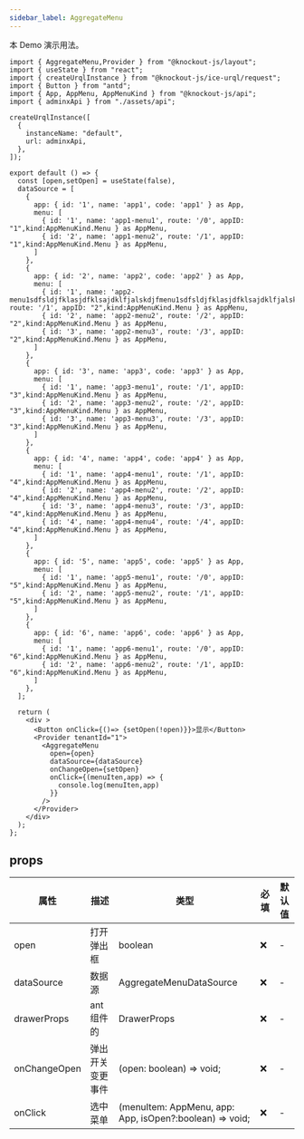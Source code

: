 ```yaml
---
sidebar_label: AggregateMenu
---
```


本 Demo 演示用法。

```tsx preview
import { AggregateMenu,Provider } from "@knockout-js/layout";
import { useState } from "react";
import { createUrqlInstance } from "@knockout-js/ice-urql/request";
import { Button } from "antd";
import { App, AppMenu, AppMenuKind } from "@knockout-js/api";
import { adminxApi } from "./assets/api";

createUrqlInstance([
  {
    instanceName: "default",
    url: adminxApi,
  },
]);

export default () => {
  const [open,setOpen] = useState(false),
  dataSource = [
    {
      app: { id: '1', name: 'app1', code: 'app1' } as App,
      menu: [
        { id: '1', name: 'app1-menu1', route: '/0', appID: "1",kind:AppMenuKind.Menu } as AppMenu,
        { id: '2', name: 'app1-menu2', route: '/1', appID: "1",kind:AppMenuKind.Menu } as AppMenu,
      ]
    },
    {
      app: { id: '2', name: 'app2', code: 'app2' } as App,
      menu: [
        { id: '1', name: 'app2-menu1sdfsldjfklasjdfklsajdklfjalskdjfmenu1sdfsldjfklasjdfklsajdklfjalskdjf', route: '/1', appID: "2",kind:AppMenuKind.Menu } as AppMenu,
        { id: '2', name: 'app2-menu2', route: '/2', appID: "2",kind:AppMenuKind.Menu } as AppMenu,
        { id: '3', name: 'app2-menu3', route: '/3', appID: "2",kind:AppMenuKind.Menu } as AppMenu,
      ]
    },
    {
      app: { id: '3', name: 'app3', code: 'app3' } as App,
      menu: [
        { id: '1', name: 'app3-menu1', route: '/1', appID: "3",kind:AppMenuKind.Menu } as AppMenu,
        { id: '2', name: 'app3-menu2', route: '/2', appID: "3",kind:AppMenuKind.Menu } as AppMenu,
        { id: '3', name: 'app3-menu3', route: '/3', appID: "3",kind:AppMenuKind.Menu } as AppMenu,
      ]
    },
    {
      app: { id: '4', name: 'app4', code: 'app4' } as App,
      menu: [
        { id: '1', name: 'app4-menu1', route: '/1', appID: "4",kind:AppMenuKind.Menu } as AppMenu,
        { id: '2', name: 'app4-menu2', route: '/2', appID: "4",kind:AppMenuKind.Menu } as AppMenu,
        { id: '3', name: 'app4-menu3', route: '/3', appID: "4",kind:AppMenuKind.Menu } as AppMenu,
        { id: '4', name: 'app4-menu4', route: '/4', appID: "4",kind:AppMenuKind.Menu } as AppMenu,
      ]
    },
    {
      app: { id: '5', name: 'app5', code: 'app5' } as App,
      menu: [
        { id: '1', name: 'app5-menu1', route: '/0', appID: "5",kind:AppMenuKind.Menu } as AppMenu,
        { id: '2', name: 'app5-menu2', route: '/1', appID: "5",kind:AppMenuKind.Menu } as AppMenu,
      ]
    },
    {
      app: { id: '6', name: 'app6', code: 'app6' } as App,
      menu: [
        { id: '1', name: 'app6-menu1', route: '/0', appID: "6",kind:AppMenuKind.Menu } as AppMenu,
        { id: '2', name: 'app6-menu2', route: '/1', appID: "6",kind:AppMenuKind.Menu } as AppMenu,
      ]
    },
  ];

  return (
    <div >
      <Button onClick={()=> {setOpen(!open)}}>显示</Button>
      <Provider tenantId="1">
        <AggregateMenu
          open={open}
          dataSource={dataSource}
          onChangeOpen={setOpen}
          onClick={(menuIten,app) => {
            console.log(menuIten,app)
          }}
        />
      </Provider>
    </div>
  );
};
```


## props

| 属性         | 描述             | 类型                                                    | 必填 | 默认值 |
| ------------ | ---------------- | ------------------------------------------------------- | ---- | ------ |
| open         | 打开弹出框       | boolean                                                 | ❌    | -      |
| dataSource   | 数据源           | AggregateMenuDataSource                                 | ❌    | -      |
| drawerProps  | ant组件的        | DrawerProps                                             | ❌    | -      |
| onChangeOpen | 弹出开关变更事件 | (open: boolean) => void;                                | ❌    | -      |
| onClick      | 选中菜单         | (menuItem: AppMenu, app: App, isOpen?:boolean) => void; | ❌    | -      |
